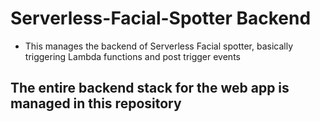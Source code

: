 # Serverless-Facial-Spotter Backend
- This manages the backend of Serverless Facial spotter, basically triggering Lambda functions and post trigger events

## The entire backend stack for the web app is managed in this repository
